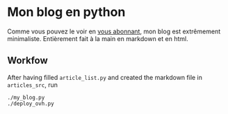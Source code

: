 # Mon blog en python

Comme vous pouvez le voir en [vous abonnant](http://laurent.claessens-donadello.eu/rss.xml), mon blog est extrêmement minimaliste. Entièrement fait à la main en markdown et en html.

## Workfow

After having filled `article_list.py` and created the markdown file in `articles_src`, run
```
./my_blog.py
./deploy_ovh.py
```
